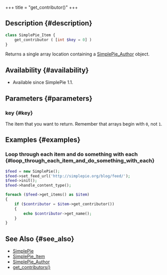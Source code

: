 +++
title = "get_contributor()"
+++

## Description {#description}

```php
class SimplePie_Item {
    get_contributor ( [int $key = 0] )
}
```

Returns a single array location containing a [SimplePie_Author](@/wiki/reference/simplepie_author/_index.md) object.

## Availability {#availability}

- Available since SimplePie 1.1.

## Parameters {#parameters}

### key {#key}

The item that you want to return. Remember that arrays begin with `0`, not `1`.

## Examples {#examples}

### Loop through each item and do something with each {#loop_through_each_item_and_do_something_with_each}

```php
$feed = new SimplePie();
$feed->set_feed_url('http://simplepie.org/blog/feed/');
$feed->init();
$feed->handle_content_type();

foreach ($feed->get_items() as $item)
{
    if ($contributor = $item->get_contributor())
    {
        echo $contributor->get_name();
    }
}
```

## See Also {#see_also}

- [SimplePie](@/wiki/reference/simplepie/_index.md)
- [SimplePie_Item](@/wiki/reference/simplepie_item/_index.md)
- [SimplePie_Author](@/wiki/reference/simplepie_author/_index.md)
- [get_contributors()](@/wiki/reference/simplepie_item/get_contributors.md)
